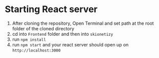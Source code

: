 # Starting React server

1. After cloning the repository, Open Terminal and set path at the root folder of the cloned directory
2. cd into `Frontend` folder and then into `skionetizy`
3. run `npm install`
4. run `npm start` and your react server should open up on ` http://localhost:3000 `